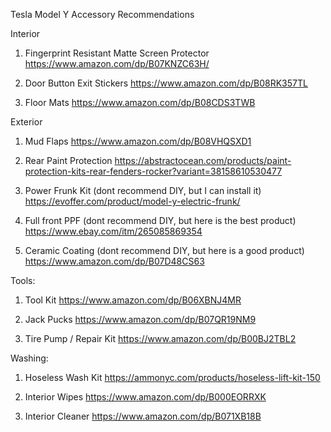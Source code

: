 Tesla Model Y Accessory Recommendations

Interior

1. Fingerprint Resistant Matte Screen Protector
https://www.amazon.com/dp/B07KNZC63H/

2. Door Button Exit Stickers 
https://www.amazon.com/dp/B08RK357TL

3. Floor Mats
https://www.amazon.com/dp/B08CDS3TWB


Exterior

1. Mud Flaps
https://www.amazon.com/dp/B08VHQSXD1

2. Rear Paint Protection
https://abstractocean.com/products/paint-protection-kits-rear-fenders-rocker?variant=38158610530477

3. Power Frunk Kit (dont recommend DIY, but I can install it)
https://evoffer.com/product/model-y-electric-frunk/

4. Full front PPF (dont recommend DIY, but here is the best product)
https://www.ebay.com/itm/265085869354

5. Ceramic Coating (dont recommend DIY, but here is a good product)
https://www.amazon.com/dp/B07D48CS63


Tools:

1. Tool Kit
https://www.amazon.com/dp/B06XBNJ4MR

2. Jack Pucks
https://www.amazon.com/dp/B07QR19NM9

3. Tire Pump / Repair Kit
https://www.amazon.com/dp/B00BJ2TBL2


Washing:

1. Hoseless Wash Kit
https://ammonyc.com/products/hoseless-lift-kit-150 

2. Interior Wipes
https://www.amazon.com/dp/B000EORRXK

3. Interior Cleaner
https://www.amazon.com/dp/B071XB18B
